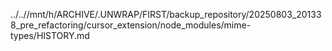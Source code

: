 ../..//mnt/h/ARCHIVE/.UNWRAP/FIRST/backup_repository/20250803_201338_pre_refactoring/cursor_extension/node_modules/mime-types/HISTORY.md